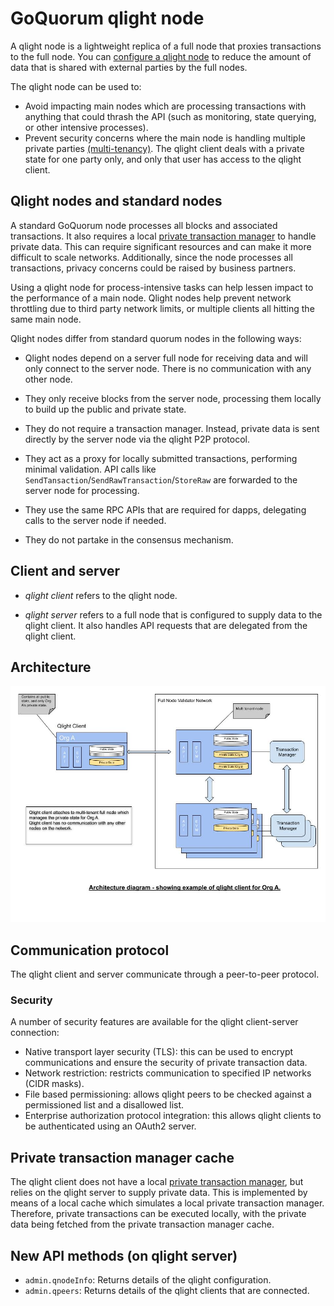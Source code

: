 # GoQuorum qlight node

A qlight node is a lightweight replica of a full node that proxies transactions to the full node.
You can [configure a qlight node](../configure-and-manage/configure/qlight-node.md) to reduce the amount of data that is shared with external parties by the full nodes.

The qlight node can be used to:

- Avoid impacting main nodes which are processing transactions with anything that could thrash the API (such as monitoring, state querying, or other intensive processes).
- Prevent security concerns where the main node is handling multiple private parties [(multi-tenancy)](multi-tenancy.md).
  The qlight client deals with a private state for one party only, and only that user has access to the qlight client.

## Qlight nodes and standard nodes

A standard GoQuorum node processes all blocks and associated transactions.
It also requires a local [private transaction manager](privacy/index.md#private-transaction-manager) to handle private data.
This can require significant resources and can make it more difficult to scale networks.
Additionally, since the node processes all transactions, privacy concerns could be raised by business partners.

Using a qlight node for process-intensive tasks can help lessen impact to the performance of a main node.
Qlight nodes help prevent network throttling due to third party network limits,
or multiple clients all hitting the same main node.

Qlight nodes differ from standard quorum nodes in the following ways:

- Qlight nodes depend on a server full node for receiving data and will only connect to the server node.
  There is no communication with any other node.

- They only receive blocks from the server node, processing them locally to build up the public and private state.

- They do not require a transaction manager. Instead, private data is sent directly by the server node via the qlight P2P protocol.

- They act as a proxy for locally submitted transactions, performing minimal validation.
  API calls like `SendTansaction`/`SendRawTransaction`/`StoreRaw` are forwarded to the server node for processing.

- They use the same RPC APIs that are required for dapps, delegating calls to the server node if needed.

- They do not partake in the consensus mechanism.

## Client and server

- *qlight client* refers to the qlight node.

- *qlight server* refers to a full node that is configured to supply data to the qlight client.
  It also handles API requests that are delegated from the qlight client.

## Architecture

![Qlight](../images/qlight_diagram_1.jpeg)

## Communication protocol

The qlight client and server communicate through a peer-to-peer protocol.

### Security

A number of security features are available for the qlight client-server connection:

- Native transport layer security (TLS): this can be used to encrypt communications and ensure the security of private transaction data.
- Network restriction: restricts communication to specified IP networks (CIDR masks).
- File based permissioning: allows qlight peers to be checked against a permissioned list and a disallowed list.
- Enterprise authorization protocol integration: this allows qlight clients to be authenticated using an OAuth2 server.

## Private transaction manager cache

The qlight client does not have a local [private transaction manager](../concepts/privacy/index.md#private-transaction-manager),
but relies on the qlight server to supply private data.
This is implemented by means of a local cache which simulates a local private transaction manager.
Therefore, private transactions can be executed locally, with the private data being fetched from the private transaction manager cache.

## New API methods (on qlight server)

- `admin.qnodeInfo`: Returns details of the qlight configuration.
- `admin.qpeers`: Returns details of the qlight clients that are connected.
